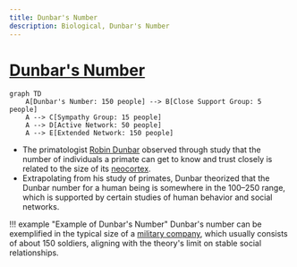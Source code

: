 ```yaml
---
title: Dunbar's Number
description: Biological, Dunbar's Number
---
```


# [Dunbar's Number](https://en.wikipedia.org/wiki/Dunbar%27s_number)

```mermaid
graph TD
    A[Dunbar's Number: 150 people] --> B[Close Support Group: 5 people]
    A --> C[Sympathy Group: 15 people]
    A --> D[Active Network: 50 people]
    A --> E[Extended Network: 150 people]
```

- The primatologist [Robin Dunbar](https://en.wikipedia.org/wiki/Robin_Dunbar) observed through study that the number of individuals a primate can get to know and trust closely is related to the size of its [neocortex](https://en.wikipedia.org/wiki/Neocortex). 
- Extrapolating from his study of primates, Dunbar theorized that the Dunbar number for a human being is somewhere in the 100–250 range, which is supported by certain studies of human behavior and social networks.

!!! example "Example of Dunbar's Number"
    Dunbar's number can be exemplified in the typical size of a [military company](https://en.wikipedia.org/wiki/Company_(military_unit)), which usually consists of about 150 soldiers, aligning with the theory's limit on stable social relationships.